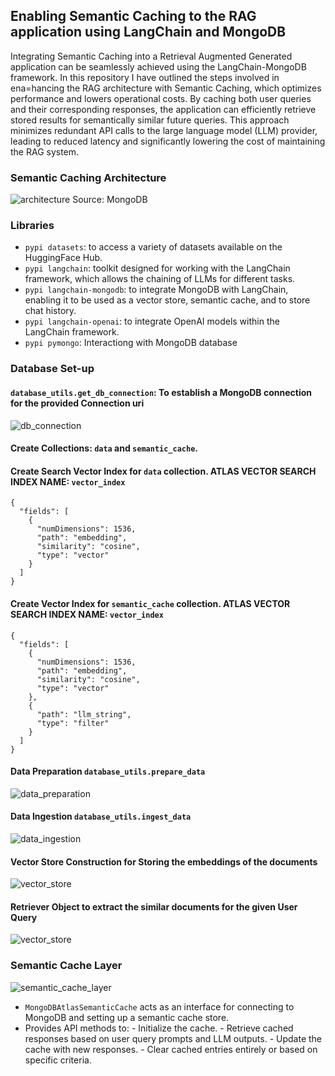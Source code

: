 ## Enabling Semantic Caching to the RAG application using LangChain and MongoDB

Integrating Semantic Caching into a Retrieval Augmented Generated application can be seamlessly achieved using the LangChain-MongoDB framework. In this repository I have outlined the steps involved in ena=hancing the RAG architecture with Semantic Caching, which optimizes performance and lowers operational costs. By caching both user queries and their corresponding responses, 
the application can efficiently retrieve stored results for semantically similar future queries. This approach minimizes redundant API calls to the large language model (LLM) provider, leading to reduced latency and significantly lowering the cost of maintaining the RAG system.

### Semantic Caching Architecture

![architecture](https://github.com/user-attachments/assets/0a38b33d-c185-4f29-8bfe-c8055c613e28)
Source: MongoDB

### Libraries

- `pypi datasets`: to access a variety of datasets available on the HuggingFace Hub.
- `pypi langchain`: toolkit designed for working with the LangChain framework, which allows the chaining of LLMs for different tasks.
- `pypi langchain-mongodb`: to integrate MongoDB with LangChain, enabling it to be used as a vector store, semantic cache, and to store chat history.
- `pypi langchain-openai`: to integrate OpenAI models within the LangChain framework.
- `pypi pymongo`: Interactiong with MongoDB database

### Database Set-up

#### `database_utils.get_db_connection`: To establish a MongoDB connection for the provided Connection uri
![db_connection](https://github.com/user-attachments/assets/627b462c-0248-4250-b6f3-726a28402bf8)

#### Create Collections: `data` and `semantic_cache`.

#### Create Search Vector Index for `data` collection. ATLAS VECTOR SEARCH INDEX NAME: `vector_index`

```
{
  "fields": [
    {
      "numDimensions": 1536,
      "path": "embedding",
      "similarity": "cosine",
      "type": "vector"
    }
  ]
}
```

#### Create Vector Index for `semantic_cache` collection. ATLAS VECTOR SEARCH INDEX NAME: `vector_index`

```
{
  "fields": [
    {
      "numDimensions": 1536,
      "path": "embedding",
      "similarity": "cosine",
      "type": "vector"
    },
    {
      "path": "llm_string",
      "type": "filter"
    }
  ]
}
```

#### Data Preparation `database_utils.prepare_data`

![data_preparation](https://github.com/user-attachments/assets/f444486b-beec-4693-9889-9c86aba23934)

#### Data Ingestion `database_utils.ingest_data`

![data_ingestion](https://github.com/user-attachments/assets/c0ab72da-a6f9-4104-bcbf-80a8a89a3270)

#### Vector Store Construction for Storing the embeddings of the documents

![vector_store](https://github.com/user-attachments/assets/d52c597a-e864-4fb3-a644-9b016452c9c3)

#### Retriever Object to extract the similar documents for the given User Query

![vector_store](https://github.com/user-attachments/assets/299702bf-c767-4016-87cf-e0813231766e)

### Semantic Cache Layer

![semantic_cache_layer](https://github.com/user-attachments/assets/d049305d-b914-4701-9d52-c8701ac6902c)

- `MongoDBAtlasSemanticCache` acts as an interface for connecting to MongoDB and setting up a semantic cache store.
- Provides API methods to:
      - Initialize the cache.
      - Retrieve cached responses based on user query prompts and LLM outputs.
      - Update the cache with new responses.
      - Clear cached entries entirely or based on specific criteria.


